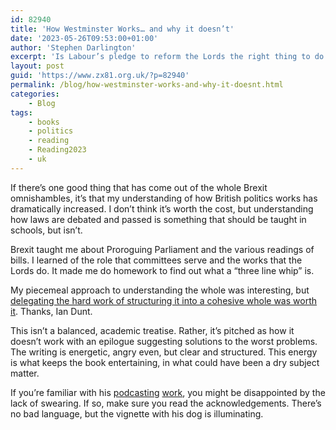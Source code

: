 ```yaml
---
id: 82940
title: 'How Westminster Works… and why it doesn’t'
date: '2023-05-26T09:53:00+01:00'
author: 'Stephen Darlington'
excerpt: 'Is Labour’s pledge to reform the Lords the right thing to do to make Westminster work better?'
layout: post
guid: 'https://www.zx81.org.uk/?p=82940'
permalink: /blog/how-westminster-works-and-why-it-doesnt.html
categories:
    - Blog
tags:
    - books
    - politics
    - reading
    - Reading2023
    - uk
---
```


<span style="font-size: revert;">If there’s one good thing that has come out of the whole Brexit omnishambles, it’s that my understanding of how British politics works has dramatically increased. I don’t think it’s worth the cost, but understanding how laws are debated and passed is something that should be taught in schools, but isn’t.</span>

Brexit taught me about Proroguing Parliament and the various readings of bills. I learned of the role that committees serve and the works that the Lords do. It made me do homework to find out what a “three line whip” is.

My piecemeal approach to understanding the whole was interesting, but [delegating the hard work of structuring it into a cohesive whole was worth it](https://amzn.to/425Qkaf). Thanks, Ian Dunt.

This isn’t a balanced, academic treatise. Rather, it’s pitched as how it doesn’t work with an epilogue suggesting solutions to the worst problems. The writing is energetic, angry even, but clear and structured. This energy is what keeps the book entertaining, in what could have been a dry subject matter.

If you’re familiar with his [podcasting](https://www.podmasters.co.uk/origin-story) [work](https://www.podmasters.co.uk/oh-god-what-now), you might be disappointed by the lack of swearing. If so, make sure you read the acknowledgements. There’s no bad language, but the vignette with his dog is illuminating.